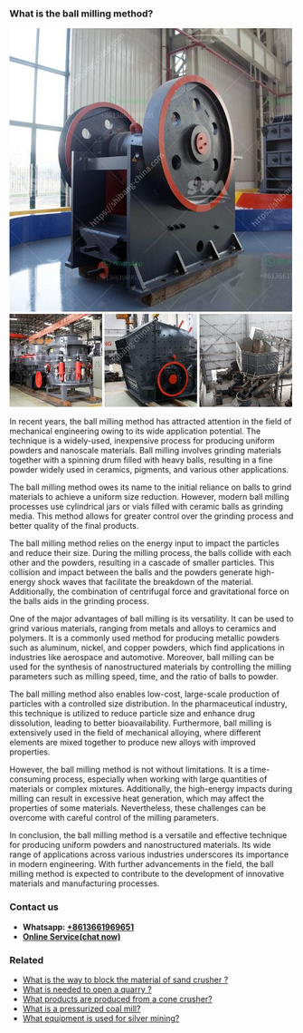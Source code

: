 <h3>What is the ball milling method?</h3><img src='1701743406.jpg' alt=''><p>In recent years, the ball milling method has attracted attention in the field of mechanical engineering owing to its wide application potential. The technique is a widely-used, inexpensive process for producing uniform powders and nanoscale materials. Ball milling involves grinding materials together with a spinning drum filled with heavy balls, resulting in a fine powder widely used in ceramics, pigments, and various other applications.</p><p>The ball milling method owes its name to the initial reliance on balls to grind materials to achieve a uniform size reduction. However, modern ball milling processes use cylindrical jars or vials filled with ceramic balls as grinding media. This method allows for greater control over the grinding process and better quality of the final products.</p><p>The ball milling method relies on the energy input to impact the particles and reduce their size. During the milling process, the balls collide with each other and the powders, resulting in a cascade of smaller particles. This collision and impact between the balls and the powders generate high-energy shock waves that facilitate the breakdown of the material. Additionally, the combination of centrifugal force and gravitational force on the balls aids in the grinding process.</p><p>One of the major advantages of ball milling is its versatility. It can be used to grind various materials, ranging from metals and alloys to ceramics and polymers. It is a commonly used method for producing metallic powders such as aluminum, nickel, and copper powders, which find applications in industries like aerospace and automotive. Moreover, ball milling can be used for the synthesis of nanostructured materials by controlling the milling parameters such as milling speed, time, and the ratio of balls to powder.</p><p>The ball milling method also enables low-cost, large-scale production of particles with a controlled size distribution. In the pharmaceutical industry, this technique is utilized to reduce particle size and enhance drug dissolution, leading to better bioavailability. Furthermore, ball milling is extensively used in the field of mechanical alloying, where different elements are mixed together to produce new alloys with improved properties.</p><p>However, the ball milling method is not without limitations. It is a time-consuming process, especially when working with large quantities of materials or complex mixtures. Additionally, the high-energy impacts during milling can result in excessive heat generation, which may affect the properties of some materials. Nevertheless, these challenges can be overcome with careful control of the milling parameters.</p><p>In conclusion, the ball milling method is a versatile and effective technique for producing uniform powders and nanostructured materials. Its wide range of applications across various industries underscores its importance in modern engineering. With further advancements in the field, the ball milling method is expected to contribute to the development of innovative materials and manufacturing processes.</p><h3>Contact us</h3><ul><li><strong>Whatsapp:&nbsp;<a href="https://wa.me/8613661969651">+8613661969651</a></strong></li><li><a href="https://swt.shibang-china.com/?git&amp;zhl&amp;What is the ball milling method"><strong>Online Service(chat now)</strong></a></li></ul><h3>Related</h3><ul><li><a href='What is the way to block the material of sand crusher .md'>What is the way to block the material of sand crusher ?</a></li><li><a href='What is needed to open a quarry .md'>What is needed to open a quarry ?</a></li><li><a href='What products are produced from a cone crusher.md'>What products are produced from a cone crusher?</a></li><li><a href='What is a pressurized coal mill.md'>What is a pressurized coal mill?</a></li><li><a href='What equipment is used for silver mining.md'>What equipment is used for silver mining?</a></li></ul>